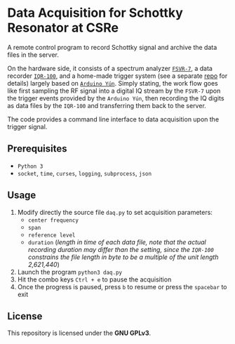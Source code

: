 # Data Acquisition for Schottky Resonator at CSRe
A remote control program to record Schottky signal and archive the data files in the server.

On the hardware side, it consists of a spectrum analyzer [`FSVR-7`](https://www.rohde-schwarz.com/us/product/fsvr-productstartpage_63493-11047.html), a data recorder [`IQR-100`](https://www.rohde-schwarz.com/us/product/iqr-productstartpage_63493-11213.html), and a home-made trigger system (see a separate [repo](https://github.com/SchottkySpectroscopyIMP/ArduinoTriggerSystem) for details) largely based on [`Arduino Yún`](https://store.arduino.cc/usa/arduino-yun).
Simply stating, the work flow goes like first sampling the RF signal into a digital IQ stream by the `FSVR-7` upon the trigger events provided by the `Arduino Yún`, then recording the IQ digits as data files by the `IQR-100` and transferring them back to the server.

The code provides a command line interface to data acquisition upon the trigger signal.

## Prerequisites
 - `Python 3`
 - `socket`, `time`, `curses`, `logging`, `subprocess`, `json`

## Usage
 1. Modify directly the source file `daq.py` to set acquisition parameters:
    - `center frequency`
    - `span`
    - `reference level`
    - `duration` (_length in time of each data file, note that the actual recording duration may differ than the setting, since the `IQR-100` constrains the file length in byte to be a multiple of the unit length 2,621,440_)
 2. Launch the program `python3 daq.py`
 3. Hit the combo keys `Ctrl + e` to pause the acquisition
 4. Once the progress is paused, press `b` to resume or press the `spacebar` to exit

## License
This repository is licensed under the **GNU GPLv3**.
